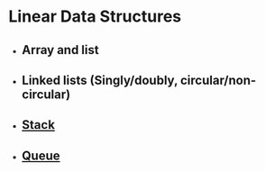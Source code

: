 # Linear Data Structures

- ## Array and list
- ## Linked lists (Singly/doubly, circular/non-circular)
- ## [Stack](topics/stack/README.md)
- ## [Queue](topics/queue/README.md)      